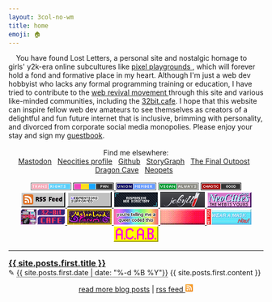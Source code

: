 ```yaml
---
layout: 3col-no-wm
title: home
emoji: 🏠
---
```


<article>
    <img class="theme-image" style="margin: 0 15px 5px 0;" align="left"/>
    You have found Lost Letters, a personal site and nostalgic homage to girls' y2k-era online subcultures like 
    <a target="_blank" href="https://zine.yesterweb.org/issue-00/index.php?page=8">
        pixel playgrounds
    </a>, which will forever hold a fond and formative place in my heart. Although I'm just a web dev hobbyist who lacks any formal programming training or education, I have tried to contribute to the 
    <a target="_blank" href="https://thoughts.melonking.net/guides/introduction-to-the-web-revival-1-what-is-the-web-revival">
        web revival movement
    </a> through this site and various like-minded communities, including the <a target="_blank" href="https://www.32bit.cafe">32bit.cafe</a>. I hope that this website can inspire fellow web dev amateurs to see themselves as creators of a delightful and fun future internet that is inclusive, brimming with personality, and divorced from corporate social media monopolies.
    Please enjoy your stay and sign my <a href="/guestbook/">guestbook</a>.
</article>
<div class="elsewhere-index" style="text-align: center;">
    <br>
    Find me elsewhere:
    <br>
    <a target="_blank" href="https://cutie.city/@lostletters" rel="me">Mastodon</a>&nbsp;&nbsp;
    <a target="_blank" href="https://neocities.org/site/lostletters">Neocities profile</a>&nbsp;&nbsp;
    <a target="_blank" href="https://github.com/toritried/lostletters">Github</a>&nbsp;&nbsp;
    <a target="_blank" href="https://app.thestorygraph.com/profile/lostletters" rel="me">StoryGraph</a>&nbsp;&nbsp;
    <a target="_blank" href="https://finaloutpost.net/visit/lostletters" rel="me">The Final Outpost</a>&nbsp;&nbsp;
    <a target="_blank" href="https://dragcave.net/user/lostletters" rel="me">Dragon Cave</a>&nbsp;&nbsp;
    <a target="_blank" href="https://neopets.com/userlookup.phtml?user=waterfish57" rel="me">Neopets</a>&nbsp;&nbsp;
</div>
<div class="buttons-index noext" style="text-align: center;"> <!-- Button Wall -->
    <br>
    <img src="/graphics/toy/tags/transrights.png" title="trans rights!">
    <a target="_blank" href="/pride/">
        <img src="/graphics/toy/tags/lgbt_pan.png" title="pansexual af">
    </a>
    <img src="/graphics/toy/tags/union-member.png" title="Union Strong!">
    <img src="/graphics/toy/tags/veganalways.png" title="I'm just doing the best I can in Japan where it's horrible for vegans 🙃">
    <a target="_blank" href="/origins/">
        <img src="/graphics/toy/tags/alignment_chaotic_good.png" title="click for my chaotic good origin story">
    </a>
    <br>
    <a target="_blank" href="https://lostletters.neocities.org/feed.xml">
        <img src="/graphics/linkout/rss.gif" title="Only my freshest blog posts delivered straight to you via RSS!">
    </a>
    <a target="_blank" href="https://webmentions.neocities.org/">
        <img src="/graphics/linkout/webmentions_anim.gif" title="If you mention this site's URL on mastodon, it'll display like a comment on that specific page! So cool, right? Go enable it on your site too!">
    </a>
    <a target="_blank" href="https://kalechips.net/responsive/index">
        <img src="/graphics/linkout/responsive-web-directory.png" title="Part of the Responsive Web Directory because the vast majority of the world accesses the web with phones, and it's critical to be inclusive to folks who may not be able to access the small web any other way. People who are vehemently anti-mobile despite having the ability to easily adapt their sites to become responsive really need to consider how classist and racist they sound because this issue disproportionally impacts the global South. Do better.">
    </a>
    <a target="_blank" href="https://jekyllrb.com/">
        <img src="/graphics/linkout/jekyll.png" title="I use Jekyll as my Static Site Generator">
    </a>
    <a target="_blank" href="https://neocities.org/site/lostletters">
        <img src="/graphics/linkout/neocitiespink.gif" title="Proudly hosted by NeoCities!">
    </a>
    <a target="_blank" href="https://32bit.cafe/">
        <img src="/graphics/linkout/32bitcafe.gif" title="32bit.cafe is an awesome 18+ community of website hobbyists and pros. The cafe site has tutorials and resources to help you build your own place on the web and more.">
    </a>
    <a target="_blank" href="https://forum.melonland.net/">
        <img src="/graphics/linkout/melonland-forum.gif" title="Find me on the MelonLand Forum as Lost Letters!">
    </a>
    <a target="_blank" href="https://plasticdino.neocities.org/graphics">
        <img src="/graphics/linkout/queer.png" title="You're telling me a queer coded this button by kitty">
    </a>
    <a target="_blank" href="https://yesterweb.org/no-to-web3/">
        <img src="/graphics/linkout/nft_sadgrl.gif" title="anti-NFT button by sadgrl.online">
    </a>
    <a target="_blank" href="https://yourdevilfriends.neocities.org/creative/freebies">
        <img src="/graphics/linkout/masknow.png" title="Wear a mask now button by devils">
    </a>
    <img src="/graphics/linkout/acab.gif" title="ACAB button - not sure who made this, so please drop me a note if you know who did in my guestbook. Attribution is so important!">
</div>
<hr>
<img class="theme-stamp" align="right" style="margin: 10px 20px;">
<a href="{{ site.posts.first.url }}"><text style="font-size: 1.17em; font-weight: bold;">{{ site.posts.first.title }}</text></a>
<br>
&#x270E; <text style="border-bottom: 1px dotted;">{{ site.posts.first.date | date: "%-d %B %Y"}}</text>
{{ site.posts.first.content }}
<p style="text-align: center;">
    <a href="/blog.html">read more blog posts</a> | 
    <a target="_blank" href="https://lostletters.neocities.org/feed.xml">rss feed 
        <img src="/graphics/layout/v1_laceletter/feed.gif" width="16px" title="RSS feed" style="cursor: pointer;"/>
    </a>
</p>
